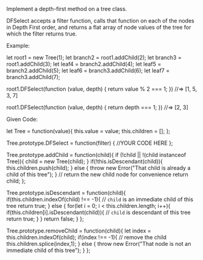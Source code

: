 Implement a depth-first method on a tree class.

DFSelect accepts a filter function, calls that function on each of the nodes in Depth First order, and returns a flat array of node values of the tree for which the filter returns true.

  Example:

let root1 = new Tree(1);
let branch2 = root1.addChild(2);
let branch3 = root1.addChild(3);
let leaf4 = branch2.addChild(4);
let leaf5 = branch2.addChild(5);
let leaf6 = branch3.addChild(6);
let leaf7 = branch3.addChild(7);

root1.DFSelect(function (value, depth) {
  return value % 2 === 1;
}) //=> [1, 5, 3, 7]

root1.DFSelect(function (value, depth) {
  return depth === 1;
}) //=> [2, 3]

Given Code:

let Tree = function(value){
  this.value = value;
  this.children = [];
};

Tree.prototype.DFSelect = function(filter) {
  //YOUR CODE HERE
};

Tree.prototype.addChild = function(child){
  if (!child || !(child instanceof Tree)){
    child = new Tree(child);
  }
  if(!this.isDescendant(child)){
    this.children.push(child);
  } else {
    throw new Error("That child is already a child of this tree");
  }
  // return the new child node for convenience
  return child;
};

Tree.prototype.isDescendant = function(child){
  if(this.children.indexOf(child) !== -1){
    // `child` is an immediate child of this tree
    return true;
  } else {
    for(let i = 0; i < this.children.length; i++){
      if(this.children[i].isDescendant(child)){
        // `child` is descendant of this tree
        return true;
      }
    }
    return false;
  }
};

Tree.prototype.removeChild = function(child){
  let index = this.children.indexOf(child);
  if(index !== -1){
    // remove the child
    this.children.splice(index,1);
  } else {
    throw new Error("That node is not an immediate child of this tree");
  }
};